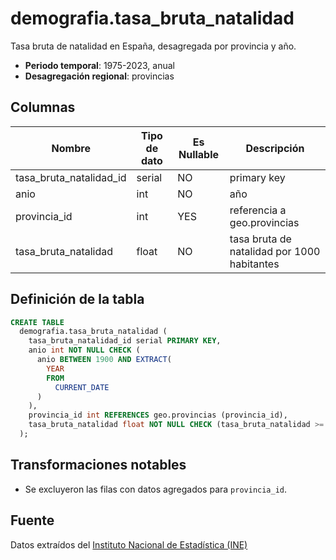 # demografia.tasa_bruta_natalidad

Tasa bruta de natalidad en España, desagregada por provincia y año.

- **Periodo temporal**: 1975-2023, anual
- **Desagregación regional**: provincias

## Columnas

| Nombre | Tipo de dato | Es Nullable | Descripción |
| --- | --- | --- | --- |
| tasa_bruta_natalidad_id | serial | NO | primary key |
| anio | int | NO | año |
| provincia_id | int | YES | referencia a geo.provincias |
| tasa_bruta_natalidad | float | NO | tasa bruta de natalidad por 1000 habitantes |

## Definición de la tabla

```sql
CREATE TABLE
  demografia.tasa_bruta_natalidad (
    tasa_bruta_natalidad_id serial PRIMARY KEY,
    anio int NOT NULL CHECK (
      anio BETWEEN 1900 AND EXTRACT(
        YEAR
        FROM
          CURRENT_DATE
      )
    ),
    provincia_id int REFERENCES geo.provincias (provincia_id),
    tasa_bruta_natalidad float NOT NULL CHECK (tasa_bruta_natalidad >= 0)
  );
```

## Transformaciones notables

- Se excluyeron las filas con datos agregados para `provincia_id`.

## Fuente

Datos extraídos del <a href="https://www.ine.es/jaxiT3/Tabla.htm?t=1470&L=0" target="_blank">Instituto Nacional de Estadística (INE)</a>

